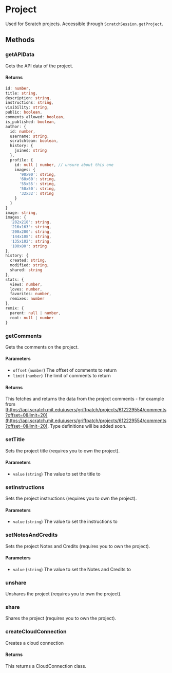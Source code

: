 # Project
Used for Scratch projects. Accessible through `ScratchSession.getProject`.
## Methods
### getAPIData
Gets the API data of the project.
#### Returns
```ts
id: number,
title: string,
description: string,
instructions: string,
visibility: string,
public: boolean,
comments_allowed: boolean,
is_published: boolean,
author: {
  id: number,
  username: string,
  scratchteam: boolean,
  history: {
    joined: string
  },
  profile: {
    id: null | number, // unsure about this one
    images: {
      '90x90': string,
      '60x60': string,
      '55x55': string,
      '50x50': string,
      '32x32': string
    }
  }
}
image: string,
images: {
  '282x218': string,
  '216x163': string,
  '200x200': string,
  '144x108': string,
  '135x102': string,
  '100x80': string
},
history: {
  created: string,
  modified: string,
  shared: string
},
stats: {
  views: number,
  loves: number,
  favorites: number,
  remixes: number
},
remix: {
  parent: null | number,
  root: null | number
}
```

### getComments
Gets the comments on the project.
#### Parameters
- `offset` (`number`) The offset of comments to return
- `limit` (`number`) The limit of comments to return
#### Returns
This fetches and returns the data from the project comments - for example from [https://api.scratch.mit.edu/users/griffpatch/projects/612229554/comments?offset=0&limit=20](https://api.scratch.mit.edu/users/griffpatch/projects/612229554/comments?offset=0&limit=20). Type definitions will be added soon.

### setTitle
Sets the project title (requires you to own the project).
#### Parameters
- `value` (`string`) The value to set the title to

### setInstructions
Sets the project instructions (requires you to own the project).
#### Parameters
- `value` (`string`) The value to set the instructions to

### setNotesAndCredits
Sets the project Notes and Credits (requires you to own the project).
#### Parameters
- `value` (`string`) The value to set the Notes and Credits to

### unshare
Unshares the project (requires you to own the project).

### share
Shares the project (requires you to own the project).

### createCloudConnection
Creates a cloud connection
#### Returns
This returns a CloudConnection class.
